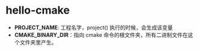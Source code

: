 # hello-cmake

- **PROJECT_NAME**: 工程名字，project() 执行的时候，会生成该变量
- **CMAKE_BINARY_DIR**：指向 cmake 命令的根文件夹，所有二进制文件在这个文件夹里产生。


